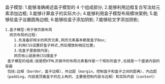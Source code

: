 盒子模型: 1.能够准确阐述盒子模型的 4 个组成部分; 2.能够利用边框复合写法给元素添加边框; 3.能够计算盒子的实际大小; 4.能够利用盒子模型布局模块案例; 5.能够给盒子设置圆角边框; 6.能够给盒子添加阴影; 7.能够给文字添加阴影;

    1.盒子模型:用于做页面布局
      网页布局的过程:
        1.先准备好相关的网页元素,网页元素基本都是盒子Box;
        2.利用CSS设置好盒子样式,然后摆放到相应位置;
        3.往盒子里面放内容;
        网页核心就是用CSS摆盒子
     盒子模型的组成:就是把HTML页面中的布局元素看作是一个矩形的盒子,也就是一个盛装内容的容器
     包括:边框（border，盒子边框），外边距（margin，控制盒子和盒子之间的距离），内边距（padding，内容是顶着盒子的左上角的，主要是控制内容与边框）和实际内容（content）
